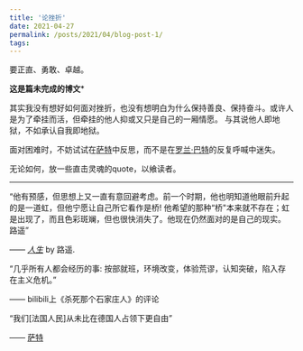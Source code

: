 ```yaml
---
title: '论挫折'
date: 2021-04-27
permalink: /posts/2021/04/blog-post-1/
tags:
---
```


要正直、勇敢、卓越。


****这是篇未完成的博文*****

其实我没有想好如何面对挫折，也没有想明白为什么保持善良、保持奋斗。或许人是为了牵挂而活，但牵挂的他人抑或又只是自己的一厢情愿。
与其说他人即地狱，不如承认自我即地狱。

面对困难时，不妨试试在[萨特](https://www.marxists.org/chinese/sartre/mia-chinese-sartre-1946.htm)中反思，而不是在[罗兰·巴特](https://weread.qq.com/book-detail?v=b8932c1071ec992cb89a822&wtype=mpArticle)的反复呼喊中迷失。

无论如何，放一些直击灵魂的quote，以飨读者。

___

“他有预感，但思想上又一直有意回避考虑。前一个时期，他也明知道他眼前升起的是一道虹，但他宁愿让自己所它看作是桥!
他希望的那种“桥"本来就不存在；虹是出现了，而且色彩斑斓，但也很快消失了。他现在仍然面对的是自己的现实。
路遥”

—— [*人生*](https://www.sto.cx/book-41910-1.html) by 路遥.


“几乎所有人都会经历的事:
按部就班，环境改变，体验荒谬，认知突破，陷入存在主义危机。”

—— bilibili上《杀死那个石家庄人》的评论


“我们[法国人民]从未比在德国人占领下更自由”

—— [萨特](https://site.douban.com/246410/widget/notes/17752067/note/433543768/)







